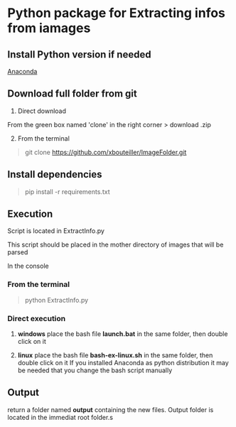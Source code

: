# Python package for Extracting infos from iamages


## Install Python version if needed

[Anaconda](https://www.anaconda.com/products/individual)


## Download full folder from git

1. Direct download

From the green box  named 'clone' in the right corner > download .zip

2. From the terminal

>
> git clone https://github.com/xbouteiller/ImageFolder.git
>



## Install dependencies

>
> pip install -r requirements.txt 
>



## Execution


Script is located in ExtractInfo.py

This script should be placed in the mother directory of images that will be parsed

In the console


### From the terminal

>
> python ExtractInfo.py 
>

### Direct execution

1. **windows**
place the bash file **launch.bat** in the same folder, then double click on it

2. **linux**
place the bash file **bash-ex-linux.sh** in the same folder, then double click on it
If you installed Anaconda as python distribution it may be needed that you change the bash script manually

## Output

return a folder named **output** containing the new files. Output folder is located in the immediat root folder.s


